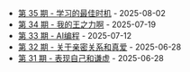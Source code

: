 * [第 35 期 - 学习的最佳时机](https://myzara.vercel.app/posts/35-学习的最佳时机) - 2025-08-02
* [第 34 期 - 我的王之力啊](https://myzara.vercel.app/posts/34-我的王之力啊) - 2025-07-19
* [第 33 期 - AI编程](https://myzara.vercel.app/posts/33-AI编程) - 2025-07-12
* [第 32 期 - 关于亲密关系和真爱](https://myzara.vercel.app/posts/32-关于亲密关系和真爱) - 2025-06-28
* [第 31 期 - 表现自己和谦虚](https://myzara.vercel.app/posts/31-表现自己和谦虚) - 2025-06-28

